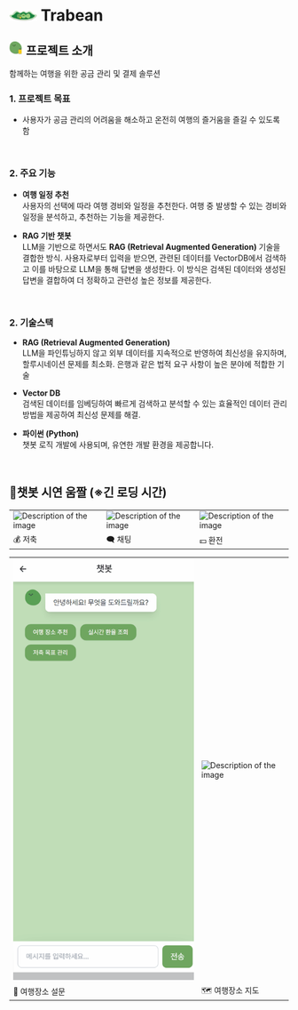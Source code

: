 # <img src="./exec/img/beans.png" width="50"> Trabean

## <img src="./exec/img/beanbag.png" width="25"> 프로젝트 소개

함께하는 여행을 위한 공금 관리 및 결제 솔루션

### 1. 프로젝트 목표

- 사용자가 공금 관리의 어려움을 해소하고 온전히 여행의 즐거움을 즐길 수 있도록 함

<br>

### 2. 주요 기능

- **여행 일정 추천**  
  사용자의 선택에 따라 여행 경비와 일정을 추천한다.
  여행 중 발생할 수 있는 경비와 일정을 분석하고, 추천하는 기능을 제공한다.

- **RAG 기반 챗봇**  
 LLM을 기반으로 하면서도  **RAG (Retrieval Augmented Generation)** 기술을 결합한 방식.
 사용자로부터 입력을 받으면, 관련된 데이터를 VectorDB에서 검색하고 이를 바탕으로 LLM을 통해 답변을 생성한다.
 이 방식은 검색된 데이터와 생성된 답변을 결합하여 더 정확하고 관련성 높은 정보를 제공한다.


<br>

### 2. 기술스택

- **RAG (Retrieval Augmented Generation)**  
  LLM을 파인튜닝하지 않고 외부 데이터를 지속적으로 반영하여 최신성을 유지하며, 할루시네이션 문제를 최소화.
  은행과 같은 법적 요구 사항이 높은 분야에 적합한 기술

- **Vector DB**  
  검색된 데이터를 임베딩하여 빠르게 검색하고 분석할 수 있는 효율적인 데이터 관리 방법을 제공하여 최신성 문제를 해결.

- **파이썬 (Python)**  
  챗봇 로직 개발에 사용되며, 유연한 개발 환경을 제공합니다.


<br>

## 📱챗봇 시연 움짤 (※긴 로딩 시간)

|                                                       |                                                       |                                                       |
| ----------------------------------------------------- | ----------------------------------------------------- | ----------------------------------------------------- |
| ![Description of the image](./exec/gif/chat-저축.gif) | ![Description of the image](./exec/gif/chat-채팅.gif) | ![Description of the image](./exec/gif/chat-환전.gif) |
| 💰 저축                                               | 🗨 채팅                                                | 💴 환전                                               |

|                                                       |                                                         |
| ------------------------------------------------------------------ | ------------------------------------------------------------------ |
| ![Description of the image](./exec/gif/챗봇%20여행장소%20설문.gif) | ![Description of the image](./exec/gif/챗봇%20여행장소%20지도.gif) |
| 📃 여행장소 설문                                                   | 🗺 여행장소 지도                                                    |

<br>

